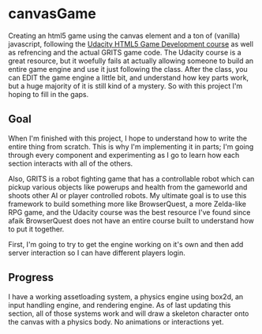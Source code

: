 canvasGame
==========

Creating an html5 game using the canvas element and a ton of (vanilla) javascript, following the <a href="https://www.udacity.com/course/cs255">Udacity HTML5 Game Development course</a> as well as refrencing and the actual GRITS game code.  The Udacity course is a great resource, but it woefully fails at actually allowing someone to build an entire game engine and use it just following the class.  After the class, you can EDIT the game engine a little bit, and understand how key parts work, but a huge majority of it is still kind of a mystery.  So with this project I'm hoping to fill in the gaps.

## Goal

When I'm finished with this project, I hope to understand how to write the entire thing from scratch.  This is why I'm implementing it in parts; I'm going through every component and experimenting as I go to learn how each section interacts with all of the others.

Also, GRITS is a robot fighting game that has a controllable robot which can pickup various objects like powerups and health from the gameworld and shoots other AI or player controlled robots.  My ultimate goal is to use this framework to build something more like BrowserQuest, a more Zelda-like RPG game, and the Udacity course was the best resource I've found since afaik BrowserQuest does not have an entire course built to understand how to put it together.

First, I'm going to try to get the engine working on it's own and then add server interaction so I can have different players login.

## Progress

I have a working assetloading system, a physics engine using box2d, an input handling engine, and rendering engine.  As of last updating this section, all of those systems work and will draw a skeleton character onto the canvas with a physics body.  No animations or interactions yet.

